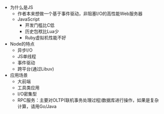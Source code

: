 
- 为什么是JS
	- 作者本来想做一个基于事件驱动，非阻塞I/O的高性能Web服务器
	- JavaScript
		- 开发门槛比C低
		- 历史包袱比Lua少
		- Ruby虚拟机性能不好
- Node的特点
	- 异步I/O
	- JS单线程
	- 事件驱动
	- 跨平台(通过Libuv)
- 应用场景
	- 大前端
	- 工具类应用
	- I/O密集型
	- RPC服务：主要对OLTP(联机事务处理过程)数据库进行操作，如果是复杂计算，请用Go/Java
